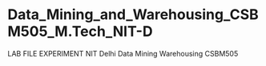 # Data_Mining_and_Warehousing_CSBM505_M.Tech_NIT-D
LAB FILE EXPERIMENT NIT Delhi Data Mining Warehousing CSBM505
